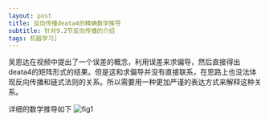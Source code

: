 ```yaml
---
layout: post
title: 反向传播deata4的精确数学推导
subtitle: 针对9.2节反向传播的介绍
tags: 机器学习]
---
```


吴恩达在视频中提出了一个误差的概念，利用误差来求偏导，然后直接得出deata4的矩阵形式的结果。但是这和求偏导并没有直接联系，在思路上也没法体现反向传播和链式法则的关系。所以需要用一种更加严谨的表达方式来解释这种关系。

详细的数学推导如下
![fig1](https://naibaowjk.github.io/img/2019-08-07-反向传播deata4的精确数学推导/1.jpg)
